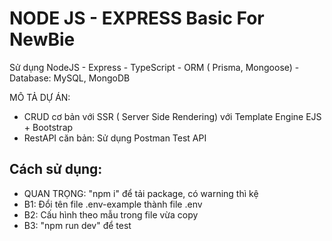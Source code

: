 # NODE JS - EXPRESS Basic For NewBie

Sử dụng NodeJS - Express - TypeScript - ORM ( Prisma, Mongoose) - Database: MySQL, MongoDB

MÔ TẢ DỰ ÁN:
- CRUD cơ bản với SSR ( Server Side Rendering) với Template Engine EJS + Bootstrap
- RestAPI căn bản: Sử dụng Postman Test API

## Cách sử dụng:
- QUAN TRỌNG: "npm i" để tải package, có warning thì kệ
- B1: Đổi tên file .env-example thành file .env
- B2: Cấu hình theo mẫu trong file vừa copy
- B3: "npm run dev" để test
